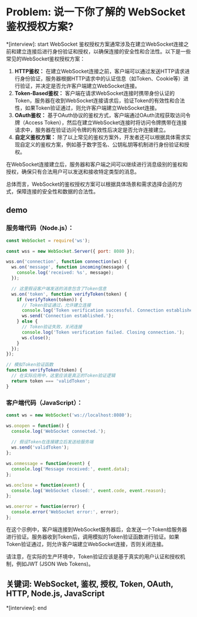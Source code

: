 # Problem: 说一下你了解的 WebSocket 鉴权授权方案?

*[interview]: start
WebSocket 鉴权授权方案通常涉及在建立WebSocket连接之前和建立连接后进行身份验证和授权，以确保连接的安全性和合法性。以下是一些常见的WebSocket鉴权授权方案：

1. **HTTP鉴权：** 在建立WebSocket连接之前，客户端可以通过发送HTTP请求进行身份验证，服务器根据HTTP请求中的认证信息（如Token、Cookie等）进行验证，并决定是否允许客户端建立WebSocket连接。
2. **Token-Based鉴权：** 客户端在请求WebSocket连接时携带身份认证的Token，服务器在收到WebSocket连接请求后，验证Token的有效性和合法性，如果Token验证通过，则允许客户端建立WebSocket连接。
3. **OAuth鉴权：** 基于OAuth协议的鉴权方式，客户端通过OAuth流程获取访问令牌（Access Token），然后在建立WebSocket连接时将访问令牌携带在连接请求中，服务器在验证访问令牌的有效性后决定是否允许连接建立。
4. **自定义鉴权方案：** 除了以上常见的鉴权方案外，开发者还可以根据具体需求实现自定义的鉴权方案，例如基于数字签名、公钥私钥等机制进行身份验证和授权。

在WebSocket连接建立后，服务器和客户端之间可以继续进行消息级别的鉴权和授权，确保只有合法用户可以发送和接收特定类型的消息。

总体而言，WebSocket的鉴权授权方案可以根据具体场景和需求选择合适的方式，保障连接的安全性和数据的合法性。

## demo
### 服务端代码（Node.js）：
```javascript
const WebSocket = require('ws');

const wss = new WebSocket.Server({ port: 8080 });

wss.on('connection', function connection(ws) {
  ws.on('message', function incoming(message) {
    console.log('received: %s', message);
  });

  // 这里假设客户端发送的消息包含了Token信息
  ws.on('token', function verifyToken(token) {
    if (verifyToken(token)) {
      // Token验证通过，允许建立连接
      console.log('Token verification successful. Connection established.');
      ws.send('Connection established.');
    } else {
      // Token验证失败，关闭连接
      console.log('Token verification failed. Closing connection.');
      ws.close();
    }
  });
});

// 模拟Token验证函数
function verifyToken(token) {
  // 在实际应用中，这里应该是真正的Token验证逻辑
  return token === 'validToken';
}
```
### 客户端代码（JavaScript）：
```javascript
const ws = new WebSocket('ws://localhost:8080');

ws.onopen = function() {
  console.log('WebSocket connected.');
  
  // 假设Token在连接建立后发送给服务端
  ws.send('validToken');
};

ws.onmessage = function(event) {
  console.log('Message received:', event.data);
};

ws.onclose = function(event) {
  console.log('WebSocket closed:', event.code, event.reason);
};

ws.onerror = function(error) {
  console.error('WebSocket error:', error);
};
```

在这个示例中，客户端连接到WebSocket服务器后，会发送一个Token给服务器进行验证。服务器收到Token后，调用模拟的Token验证函数进行验证。如果Token验证通过，则允许客户端建立WebSocket连接，否则关闭连接。

请注意，在实际的生产环境中，Token验证应该是基于真实的用户认证和授权机制，例如JWT (JSON Web Tokens)。

## 关键词: WebSocket, 鉴权, 授权, Token, OAuth, HTTP, Node.js, JavaScript
*[interview]: end
